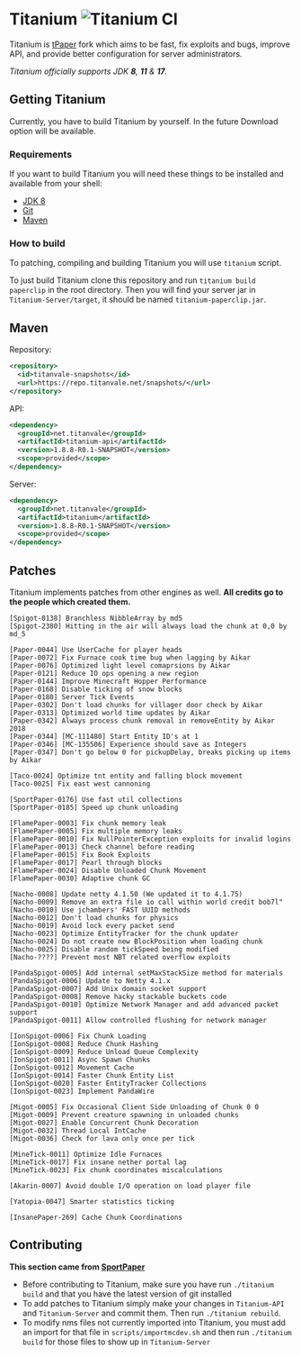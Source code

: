 # Titanium ![Titanium CI](https://github.com/TitanVale/Titanium/actions/workflows/build_titanium.yml/badge.svg)

Titanium is [tPaper](https://github.com/PaperMC/Paper) fork which aims to be fast, fix exploits and bugs, improve API, and provide better configuration for server administrators. 

*Titanium officially supports JDK **8**, **11** & **17**.*

## Getting Titanium

Currently, you have to build Titanium by yourself. In the future Download option will be available.

### Requirements

If you want to build Titanium you will need these things to be installed and available from your shell:
* [JDK 8](https://www.oracle.com/java/technologies/downloads/#java8)
* [Git](https://git-scm.com/)
* [Maven](https://maven.apache.org/)

### How to build

To patching, compiling and building Titanium you will use `titanium` script.

To just build Titanium clone this repository and run `titanium build paperclip` in the root directory. Then you will find your server jar in `Titanium-Server/target`, it should be named `titanium-paperclip.jar`.

## Maven

Repository:
```xml
<repository>
  <id>titanvale-snapshots</id>
  <url>https://repo.titanvale.net/snapshots/</url>
</repository>
```
API:
```xml
<dependency>
  <groupId>net.titanvale</groupId>
  <artifactId>titanium-api</artifactId>
  <version>1.8.8-R0.1-SNAPSHOT</version>
  <scope>provided</scope>
</dependency>
```
Server:
```xml
<dependency>
  <groupId>net.titanvale</groupId>
  <artifactId>titanium</artifactId>
  <version>1.8.8-R0.1-SNAPSHOT</version>
  <scope>provided</scope>
</dependency>
```

## Patches

Titanium implements patches from other engines as well. **All credits go to the people which created them.**
```
[Spigot-0138] Branchless NibbleArray by md5
[Spigot-2380] Hitting in the air will always load the chunk at 0,0 by md_5

[Paper-0044] Use UserCache for player heads
[Paper-0072] Fix Furnace cook time bug when lagging by Aikar
[Paper-0076] Optimized light level comaprsions by Aikar
[Paper-0121] Reduce IO ops opening a new region
[Paper-0144] Improve Minecraft Hopper Performance
[Paper-0168] Disable ticking of snow blocks
[Paper-0180] Server Tick Events
[Paper-0302] Don't load chunks for villager door check by Aikar
[Paper-0313] Optimized world time updates by Aikar
[Paper-0342] Always process chunk removal in removeEntity by Aikar 2018
[Paper-0344] [MC-111480] Start Entity ID's at 1
[Paper-0346] [MC-135506] Experience should save as Integers
[Paper-0347] Don't go below 0 for pickupDelay, breaks picking up items by Aikar

[Taco-0024] Optimize tnt entity and falling block movement
[Taco-0025] Fix east west cannoning

[SportPaper-0176] Use fast util collections
[SportPaper-0185] Speed up chunk unloading

[FlamePaper-0003] Fix chunk memory leak
[FlamePaper-0005] Fix multiple memory leaks
[FlamePaper-0010] Fix NullPointerException exploits for invalid logins
[FlamePaper-0013] Check channel before reading
[FlamePaper-0015] Fix Book Exploits
[FlamePaper-0017] Pearl through blocks
[FlamePaper-0024] Disable Unloaded Chunk Movement
[FlamePaper-0030] Adaptive chunk GC

[Nacho-0008] Update netty 4.1.50 (We updated it to 4.1.75)
[Nacho-0009] Remove an extra file io call within world credit bob7l"
[Nacho-0010] Use jchambers' FAST UUID methods
[Nacho-0012] Don't load chunks for physics
[Nacho-0019] Avoid lock every packet send
[Nacho-0023] Optimize EntityTracker for the chunk updater
[Nacho-0024] Do not create new BlockPosition when loading chunk
[Nacho-0025] Disable random tickSpeed being modified
[Nacho-????] Prevent most NBT related overflow exploits

[PandaSpigot-0005] Add internal setMaxStackSize method for materials
[PandaSpigot-0006] Update to Netty 4.1.x
[PandaSpigot-0007] Add Unix domain socket support
[PandaSpigot-0008] Remove hacky stackable buckets code
[PandaSpigot-0010] Optimize Network Manager and add advanced packet support
[PandaSpigot-0011] Allow controlled flushing for network manager

[IonSpigot-0006] Fix Chunk Loading
[IonSpigot-0008] Reduce Chunk Hashing
[IonSpigot-0009] Reduce Unload Queue Complexity
[IonSpigot-0011] Async Spawn Chunks
[IonSpigot-0012] Movement Cache
[IonSpigot-0014] Faster Chunk Entity List
[IonSpigot-0020] Faster EntityTracker Collections
[IonSpigot-0023] Implement PandaWire

[Migot-0005] Fix Occasional Client Side Unloading of Chunk 0 0
[Migot-0009] Prevent creature spawning in unloaded chunks
[Migot-0027] Enable Concurrent Chunk Decoration
[Migot-0032] Thread Local IntCache
[Migot-0036] Check for lava only once per tick

[MineTick-0011] Optimize Idle Furnaces
[MineTick-0017] Fix insane nether portal lag
[MineTick-0023] Fix chunk coordinates miscalculations

[Akarin-0007] Avoid double I/O operation on load player file

[Yatopia-0047] Smarter statistics ticking

[InsanePaper-269] Cache Chunk Coordinations
```

## Contributing

**This section came from [SportPaper](https://github.com/Electroid/SportPaper#contributing)**

* Before contributing to Titanium, make sure you have run `./titanium build` and that you have the latest version of git installed
* To add patches to Titanium simply make your changes in `Titanium-API` and `Titanium-Server` and commit them. Then run `./titanium rebuild`.
* To modify nms files not currently imported into Titanium, you must add an import for that file in `scripts/importmcdev.sh` and then run `./titanium build` for those files to show up in `Titanium-Server`